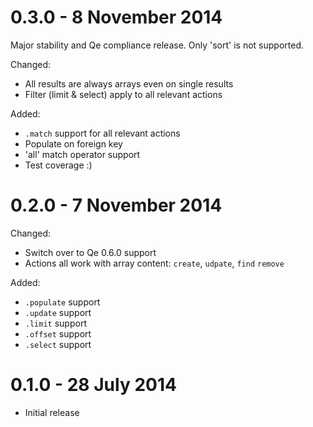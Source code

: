0.3.0 - 8 November 2014
=====

Major stability and Qe compliance release.
Only 'sort' is not supported.

Changed:

- All results are always arrays even on single results
- Filter (limit & select) apply to all relevant actions

Added:

- `.match` support for all relevant actions
- Populate on foreign key
- 'all' match operator support
- Test coverage :)



0.2.0 - 7 November 2014
=====

Changed:

- Switch over to Qe 0.6.0 support
- Actions all work with array content: `create`, `udpate`, `find` `remove`

Added:

- `.populate` support
- `.update` support
- `.limit` support
- `.offset` support
- `.select` support


0.1.0 - 28 July 2014
=====

- Initial release
